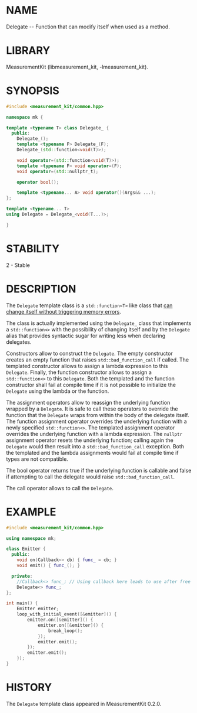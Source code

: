 # NAME
Delegate -- Function that can modify itself when used as a method.

# LIBRARY
MeasurementKit (libmeasurement_kit, -lmeasurement_kit).

# SYNOPSIS
```C++
#include <measurement_kit/common.hpp>

namespace mk {

template <typename T> class Delegate_ {
  public:
    Delegate_();
    template <typename F> Delegate_(F);
    Delegate_(std::function<void(T)>);

    void operator=(std::function<void(T)>);
    template <typename F> void operator=(F);
    void operator=(std::nullptr_t);

    operator bool();

    template <typename... A> void operator()(Args&& ...);
};

template <typename... T>
using Delegate = Delegate_<void(T...)>;

}
```

# STABILITY
2 - Stable

# DESCRIPTION

The `Delegate` template class is a `std::function<T>` like class that [can
change itself without triggering memory errors](https://github.com/measurement-kit/measurement-kit/issues/111).

The class is actually implemented using the `Delegate_` class that implements a
`std::function<>` with the possibility of changing itself and by the `Delegate` alias
that provides syntactic sugar for writing less when declaring delegates.

Constructors allow to construct the `Delegate`. The empty constructor creates an
empty function that raises `std::bad_function_call` if called. The templated
constructor allows to assign a lambda expression to this `Delegate`. Finally, the
function constructor allows to assign a `std::function<>` to this `Delegate`. Both
the templated and the function constructor shall fail at compile time if it is
not possible to initialize the `Delegate` using the lambda or the function.

The assignment operators allow to reassign the underlying function wrapped by
a `Delegate`. It is safe to call these operators to override the function that
the `Delegate` wraps from within the body of the delegate itself. The function
assignment operator overrides the underlying function with a newly specified
`std::function<>`. The templated assignment operator overrides the underlying
function with a lambda expression. The `nullptr` assignment operator resets
the underlying function; calling again the `Delegate` would then result into
a `std::bad_function_call` exception. Both the templated and the lambda assignments
would fail at compile time if types are not compatible.

The bool operator returns true if the underlying function is callable and false
if attempting to call the delegate would raise `std::bad_function_call`.

The call operator allows to call the `Delegate`.

# EXAMPLE

```C++
#include <measurement_kit/common.hpp>

using namespace mk;

class Emitter {
  public:
    void on(Callback<> cb) { func_ = cb; }
    void emit() { func_(); }

  private:
    //Callback<> func_; // Using callback here leads to use after free
    Delegate<> func_;
};

int main() {
    Emitter emitter;
    loop_with_initial_event([&emitter]() {
        emitter.on([&emitter]() {
            emitter.on([&emitter]() {
                break_loop();
            });
            emitter.emit();
        });
        emitter.emit();
    });
}
```

# HISTORY

The `Delegate` template class appeared in MeasurementKit 0.2.0.

